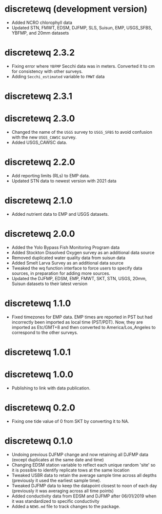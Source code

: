 # discretewq (development version)

* Added NCRO chlorophyll data
* Updated STN, FMWT, EDSM, DJFMP, SLS, Suisun, EMP, USGS_SFBS, YBFMP, and 20mm datasets

# discretewq 2.3.2

* Fixing error where `YBFMP` Secchi data was in meters. Converted it to cm for consistency with other surveys. 
* Adding `Secchi_estimated` variable to `FMWT` data

# discretewq 2.3.1

# discretewq 2.3.0

* Changed the name of the `USGS` survey to `USGS_SFBS` to avoid confusion with the new `USGS_CAWSC` survey.
* Added USGS_CAWSC data.

# discretewq 2.2.0

* Add reporting limits (RLs) to EMP data.
* Updated STN data to newest version with 2021 data

# discretewq 2.1.0

* Added nutrient data to EMP and USGS datasets.

# discretewq 2.0.0

* Added the Yolo Bypass Fish Monitoring Program data
* Added Stockton Dissolved Oxygen survey as an additional data source
* Removed duplicated water quality data from suisun data
* Added Smelt Larva Survey as an additional data source
* Tweaked the wq function interface to force users to specify data sources, in preparation for adding more sources.
* Updated the DJFMP, EDSM, EMP, FMWT, SKT, STN, USGS, 20mm, Suisun datasets to their latest version

# discretewq 1.1.0

* Fixed timezones for EMP data. EMP times are reported in PST but had incorrectly been imported as local time (PST/PDT). Now, they are imported as Etc/GMT+8 and then converted to America/Los_Angeles to correspond to the other surveys.

# discretewq 1.0.1

# discretewq 1.0.0

* Publishing to link with data publication.

# discretewq 0.2.0

* Fixing one tide value of 0 from SKT by converting it to NA. 

# discretewq 0.1.0

* Undoing previous DJFMP change and now retaining all DJFMP data (except duplicates at the same date and time)
* Changing EDSM station variable to reflect each unique random 'site' so it is possible to identify replicate tows at the same location
* Tweaked USBR data to retain the average sample time across all depths (previously it used the earliest sample time).
* Tweaked DJFMP data to keep the datapoint closest to noon of each day (previously it was averaging across all time points)
* Added conductivity data from EDSM and DJFMP after 06/01/2019 when it was standardized to specific conductivity
* Added a `NEWS.md` file to track changes to the package.
